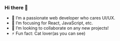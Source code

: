 ### Hi there 👋

<!--
**Yui-Iida/Yui-Iida** is a ✨ _special_ ✨ repository because its `README.md` (this file) appears on your GitHub profile.

Here are some ideas to get you started:
-->


- 🔭 I’m a passionate web developer who cares UI/UX.
- 🌱 I’m focusing for React, JavaScript, etc.
- 👯 I’m looking to collaborate on any new projects!
- ⚡ Fun fact: Cat lover(as you can see)
